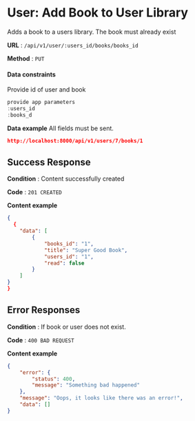 # User: Add Book to User Library

Adds a book to a users library. The book must already exist

**URL** : `/api/v1/user/:users_id/books/books_id`

**Method** : `PUT`

#### Data constraints

Provide id of user and book

```javascript
provide app parameters
:users_id
:books_d
```

**Data example** All fields must be sent.

```json
http://localhost:8000/api/v1/users/7/books/1
```

## Success Response

**Condition** : Content successfully created

**Code** : `201 CREATED`

**Content example**

```json
{
  {
    "data": [
        {
            "books_id": "1",
            "title": "Super Good Book",
            "users_id": "1",
            "read": false
        }
    ]
}
}
```

## Error Responses

**Condition** : If book or user does not exist.

**Code** : `400 BAD REQUEST`

**Content example**

```json
{
    "error": {
        "status": 400,
        "message": "Something bad happened"
    },
    "message": "Oops, it looks like there was an error!",
    "data": []
}
```


